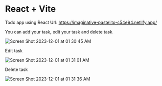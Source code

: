 # React + Vite



Todo app using React
Url: https://imaginative-pastelito-c54e94.netlify.app/

You can add your task, edit your task and delete task.

![Screen Shot 2023-12-01 at 01 30 45 AM](https://github.com/ecagataydogan/react-todo-app/assets/101594855/dd83774b-3a1a-4692-8dac-deb695e051fa)

Edit task

![Screen Shot 2023-12-01 at 01 31 01 AM](https://github.com/ecagataydogan/react-todo-app/assets/101594855/b80e589c-acc2-45a3-952c-98fbe899112c)

Delete task

![Screen Shot 2023-12-01 at 01 31 36 AM](https://github.com/ecagataydogan/react-todo-app/assets/101594855/e2ebe404-30e0-405b-94da-190f11b20041)


